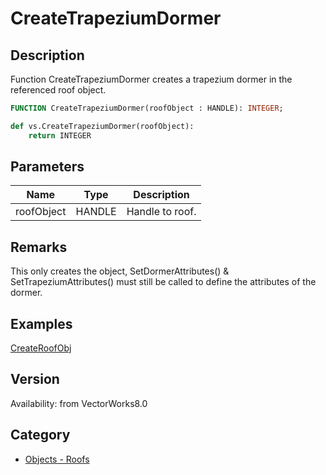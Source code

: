 # CreateTrapeziumDormer

## Description
Function CreateTrapeziumDormer creates a trapezium dormer in the referenced roof object.

```pascal
FUNCTION CreateTrapeziumDormer(roofObject : HANDLE): INTEGER;
```

```python
def vs.CreateTrapeziumDormer(roofObject):
    return INTEGER
```

## Parameters
|Name|Type|Description|
|---|---|---|
|roofObject|HANDLE|Handle to roof.|

## Remarks
This only creates the object, SetDormerAttributes() &amp; SetTrapeziumAttributes() must still be called to define the attributes of the dormer.

## Examples
[CreateRoofObj](examples/CreateRoofObj.md)

## Version
Availability: from VectorWorks8.0

## Category
* [Objects - Roofs](../Categories/Objects%20-%20Roofs.md)
